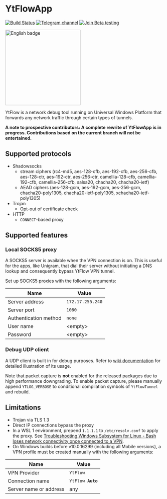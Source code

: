 # YtFlowApp
[![Build Status](https://dev.azure.com/YtFlow/YtFlowApp/_apis/build/status/YtFlow.YtFlowApp?branchName=master)](https://dev.azure.com/YtFlow/YtFlowApp/_build/latest?definitionId=1&branchName=master) [![Telegram channel](https://img.shields.io/badge/Telegram-channel-blue)](https://t.me/YtFlowChannel) [![Join Beta testing](https://img.shields.io/badge/Join-Beta%20testing-blue)](https://forms.office.com/Pages/ResponsePage.aspx?id=DQSIkWdsW0yxEjajBLZtrQAAAAAAAAAAAAZAAJskVm9UMThNRlZRR1E5Q1dBMjM1MjFXVEk0UDlTMS4u)

<a href='https://www.microsoft.com/store/apps/9NMB8FHL7MBZ?cid=storebadge&ocid=badge'><img src='https://developer.microsoft.com/en-us/store/badges/images/English_get-it-from-MS.png' alt='English badge' width="240"/></a>

YtFlow is a network debug tool running on Universal Windows Platform that forwards any network traffic through certain types of tunnels.

**A note to prospective contributors: A complete rewrite of YtFlowApp is in progress. Contributions based on the current branch will not be entertained.**

## Supported protocols
- Shadowsocks
  - stream ciphers (rc4-md5, aes-128-cfb, aes-192-cfb, aes-256-cfb, aes-128-ctr, aes-192-ctr, aes-256-ctr, camellia-128-cfb, camellia-192-cfb, camellia-256-cfb, salsa20, chacha20, chacha20-ietf)
  - AEAD ciphers (aes-128-gcm, aes-192-gcm, aes-256-gcm, chacha20-poly1305, chacha20-ietf-poly1305, xchacha20-ietf-poly1305)
- Trojan
  - Opt-out of certificate check
- HTTP
  - `CONNECT`-based proxy

## Supported features
### Local SOCKS5 proxy
A SOCKS5 server is available when the VPN connection is on. This is useful for the apps, like Unigram, that dial their server without initiating a DNS lookup and consequently bypass YtFlow VPN tunnel.

Set up SOCKS5 proxies with the following arguments:

| Name | Value |
| ---------------- | ------------------ |
| Server address | `172.17.255.240` |
| Server port | `1080` |
| Authentication method | `none` |
| User name | \<empty\> |
| Password | \<empty\> |

### Debug UDP client
A UDP client is built in for debug purposes. Refer to  [wiki documentation](https://github.com/YtFlow/YtFlowApp/wiki/Remote-debug) for detailed illustration of its usage.

Note that packet capture is **not** enabled for the released packages due to high performance downgrading. To enable packet capture, please manually append `YTLOG_VERBOSE` to conditional compilation symbols of `YtFlowTunnel` and rebuild.

## Limitations
- Trojan via TLS 1.3
- Direct IP connections bypass the proxy
- In a WSL 1 environment, prepend `1.1.1.1` to `/etc/resolv.conf` to apply the proxy. See [Troubleshooting Windows Subsystem for Linux - Bash loses network connectivity once connected to a VPN](https://docs.microsoft.com/en-us/windows/wsl/troubleshooting#bash-loses-network-connectivity-once-connected-to-a-vpn).
- On Windows builds before v10.0.16299 (including all Mobile versions), a VPN profile must be created manually with the following arguments:

| Name | Value |
| -------------- | ---------- |
| VPN Provider | `YtFlow` |
| Connection name | <code>YtFlow <strong>Auto</strong></code> |
| Server name or address | any |
